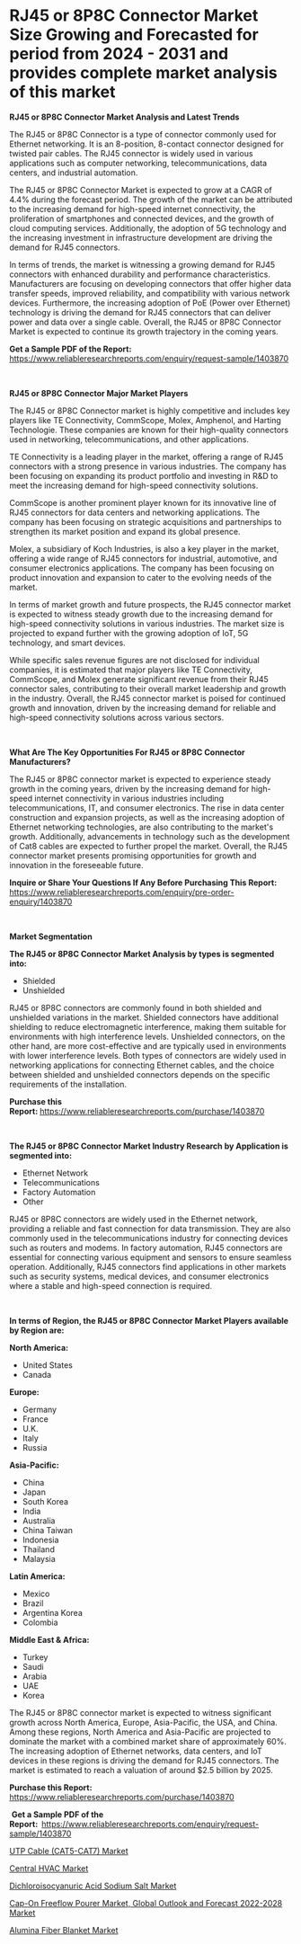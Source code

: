 <p><h1>RJ45 or 8P8C Connector Market Size Growing and Forecasted for period from 2024 - 2031 and provides complete market analysis of this market</h1></p><p><strong>RJ45 or 8P8C Connector Market Analysis and Latest Trends</strong></p>
<p><p>The RJ45 or 8P8C Connector is a type of connector commonly used for Ethernet networking. It is an 8-position, 8-contact connector designed for twisted pair cables. The RJ45 connector is widely used in various applications such as computer networking, telecommunications, data centers, and industrial automation.</p><p>The RJ45 or 8P8C Connector Market is expected to grow at a CAGR of 4.4% during the forecast period. The growth of the market can be attributed to the increasing demand for high-speed internet connectivity, the proliferation of smartphones and connected devices, and the growth of cloud computing services. Additionally, the adoption of 5G technology and the increasing investment in infrastructure development are driving the demand for RJ45 connectors.</p><p>In terms of trends, the market is witnessing a growing demand for RJ45 connectors with enhanced durability and performance characteristics. Manufacturers are focusing on developing connectors that offer higher data transfer speeds, improved reliability, and compatibility with various network devices. Furthermore, the increasing adoption of PoE (Power over Ethernet) technology is driving the demand for RJ45 connectors that can deliver power and data over a single cable. Overall, the RJ45 or 8P8C Connector Market is expected to continue its growth trajectory in the coming years.</p></p>
<p><strong>Get a Sample PDF of the Report:&nbsp;</strong> <a href="https://www.reliableresearchreports.com/enquiry/request-sample/1403870">https://www.reliableresearchreports.com/enquiry/request-sample/1403870</a></p>
<p>&nbsp;</p>
<p><strong>RJ45 or 8P8C Connector Major Market Players</strong></p>
<p><p>The RJ45 or 8P8C Connector market is highly competitive and includes key players like TE Connectivity, CommScope, Molex, Amphenol, and Harting Technologie. These companies are known for their high-quality connectors used in networking, telecommunications, and other applications.</p><p>TE Connectivity is a leading player in the market, offering a range of RJ45 connectors with a strong presence in various industries. The company has been focusing on expanding its product portfolio and investing in R&D to meet the increasing demand for high-speed connectivity solutions.</p><p>CommScope is another prominent player known for its innovative line of RJ45 connectors for data centers and networking applications. The company has been focusing on strategic acquisitions and partnerships to strengthen its market position and expand its global presence.</p><p>Molex, a subsidiary of Koch Industries, is also a key player in the market, offering a wide range of RJ45 connectors for industrial, automotive, and consumer electronics applications. The company has been focusing on product innovation and expansion to cater to the evolving needs of the market.</p><p>In terms of market growth and future prospects, the RJ45 connector market is expected to witness steady growth due to the increasing demand for high-speed connectivity solutions in various industries. The market size is projected to expand further with the growing adoption of IoT, 5G technology, and smart devices.</p><p>While specific sales revenue figures are not disclosed for individual companies, it is estimated that major players like TE Connectivity, CommScope, and Molex generate significant revenue from their RJ45 connector sales, contributing to their overall market leadership and growth in the industry. Overall, the RJ45 connector market is poised for continued growth and innovation, driven by the increasing demand for reliable and high-speed connectivity solutions across various sectors.</p></p>
<p>&nbsp;</p>
<p><strong>What Are The Key Opportunities For RJ45 or 8P8C Connector Manufacturers?</strong></p>
<p><p>The RJ45 or 8P8C connector market is expected to experience steady growth in the coming years, driven by the increasing demand for high-speed internet connectivity in various industries including telecommunications, IT, and consumer electronics. The rise in data center construction and expansion projects, as well as the increasing adoption of Ethernet networking technologies, are also contributing to the market's growth. Additionally, advancements in technology such as the development of Cat8 cables are expected to further propel the market. Overall, the RJ45 connector market presents promising opportunities for growth and innovation in the foreseeable future.</p></p>
<p><strong>Inquire or Share Your Questions If Any Before Purchasing This Report:</strong> <a href="https://www.reliableresearchreports.com/enquiry/pre-order-enquiry/1403870">https://www.reliableresearchreports.com/enquiry/pre-order-enquiry/1403870</a></p>
<p>&nbsp;</p>
<p><strong>Market Segmentation</strong></p>
<p><strong>The RJ45 or 8P8C Connector Market Analysis by types is segmented into:</strong></p>
<p><ul><li>Shielded</li><li>Unshielded</li></ul></p>
<p><p>RJ45 or 8P8C connectors are commonly found in both shielded and unshielded variations in the market. Shielded connectors have additional shielding to reduce electromagnetic interference, making them suitable for environments with high interference levels. Unshielded connectors, on the other hand, are more cost-effective and are typically used in environments with lower interference levels. Both types of connectors are widely used in networking applications for connecting Ethernet cables, and the choice between shielded and unshielded connectors depends on the specific requirements of the installation.</p></p>
<p><strong>Purchase this Report:&nbsp;</strong><a href="https://www.reliableresearchreports.com/purchase/1403870">https://www.reliableresearchreports.com/purchase/1403870</a></p>
<p>&nbsp;</p>
<p><strong>The RJ45 or 8P8C Connector Market Industry Research by Application is segmented into:</strong></p>
<p><ul><li>Ethernet Network</li><li>Telecommunications</li><li>Factory Automation</li><li>Other</li></ul></p>
<p><p>RJ45 or 8P8C connectors are widely used in the Ethernet network, providing a reliable and fast connection for data transmission. They are also commonly used in the telecommunications industry for connecting devices such as routers and modems. In factory automation, RJ45 connectors are essential for connecting various equipment and sensors to ensure seamless operation. Additionally, RJ45 connectors find applications in other markets such as security systems, medical devices, and consumer electronics where a stable and high-speed connection is required.</p></p>
<p>&nbsp;</p>
<p><strong>In terms of Region, the RJ45 or 8P8C Connector Market Players available by Region are:</strong></p>
<p>
    <p> <strong> North America: </strong>
        <ul>
            <li>United States</li>
            <li>Canada</li>
        </ul>
        </p> 
    <p> <strong> Europe: </strong>
        <ul>
            <li>Germany</li>
            <li>France</li>
            <li>U.K.</li>
            <li>Italy</li>
            <li>Russia</li>
        </ul>
        </p> 
    <p> <strong> Asia-Pacific: </strong>
        <ul>
            <li>China</li>
            <li>Japan</li>
            <li>South Korea</li>
            <li>India</li>
            <li>Australia</li>
            <li>China Taiwan</li>
            <li>Indonesia</li>
            <li>Thailand</li>
            <li>Malaysia</li>
        </ul>
        </p> 
    <p> <strong> Latin America: </strong>
        <ul>
            <li>Mexico</li>
            <li>Brazil</li>
            <li>Argentina Korea</li>
            <li>Colombia</li>
        </ul>
        </p> 
    <p> <strong> Middle East & Africa: </strong>
        <ul>
            <li>Turkey</li>
            <li>Saudi</li>
            <li>Arabia</li>
            <li>UAE</li>
            <li>Korea</li>
        </ul>
    </p>
    </p>
<p><p>The RJ45 or 8P8C connector market is expected to witness significant growth across North America, Europe, Asia-Pacific, the USA, and China. Among these regions, North America and Asia-Pacific are projected to dominate the market with a combined market share of approximately 60%. The increasing adoption of Ethernet networks, data centers, and IoT devices in these regions is driving the demand for RJ45 connectors. The market is estimated to reach a valuation of around $2.5 billion by 2025.</p></p>
<p><strong>Purchase this Report: </strong><a href="https://www.reliableresearchreports.com/purchase/1403870">https://www.reliableresearchreports.com/purchase/1403870</a></p>
<p>&nbsp;<strong>Get a Sample PDF of the Report:&nbsp;&nbsp;</strong><a href="https://www.reliableresearchreports.com/enquiry/request-sample/1403870">https://www.reliableresearchreports.com/enquiry/request-sample/1403870</a></p>
<p><strong></strong></p>
<p><p><a href="https://github.com/jaidynmorantestelletmjzya/Market-Research-Report-List-1/blob/main/utp-cable-cat5-cat7-market.md">UTP Cable (CAT5-CAT7) Market</a></p><p><a href="https://github.com/juniordelafrance/Market-Research-Report-List-2/blob/main/central-hvac-market.md">Central HVAC Market</a></p><p><a href="https://view.publitas.com/reportprime-1/dichloroisocyanuric-acid-sodium-salt-market-research-report-reveals-the-latest-trends-and-opportunities-of-this-market-for-period-from-2024-2031/">Dichloroisocyanuric Acid Sodium Salt Market</a></p><p><a href="https://frill-swim-3cd.notion.site/Cap-On-Freeflow-Pourer-Market-Global-Outlook-and-Forecast-2022-2028-Market-Research-Report-The-Key-b2b766796c18472d9f0d7f4cd0607d17">Cap-On Freeflow Pourer Market, Global Outlook and Forecast 2022-2028 Market</a></p><p><a href="https://view.publitas.com/reportprime-1/insights-into-alumina-fiber-blanket-market-size-analysing-market-share-trends-and-growth-from-2024-to-2031/">Alumina Fiber Blanket Market</a></p></p>